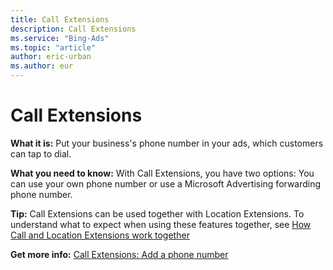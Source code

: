 ```yaml
---
title: Call Extensions
description: Call Extensions
ms.service: "Bing-Ads"
ms.topic: "article"
author: eric-urban
ms.author: eur
---
```


# Call Extensions

**What it is:**  Put your business's phone number in your ads, which customers can tap to dial.

**What you need to know:**  With Call Extensions, you have two options: You can use your own phone number or use a Microsoft Advertising forwarding phone number.

**Tip:**  Call Extensions can be used together with Location Extensions. To understand what to expect when using these features together, see [How Call and Location Extensions work together](../hlp_BA_CONC_CallNLocExtensions.md)

**Get more info:**  [Call Extensions: Add a phone number](../hlp_BA_PROC_AddCallExtension.md)


